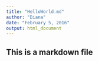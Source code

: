 ```yaml
---
title: "HelloWorld.md"
author: "Diana"
date: "February 5, 2016"
output: html_document
---
```




## This is a markdown file
